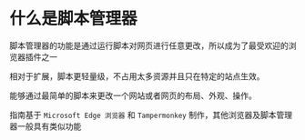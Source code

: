 # 什么是脚本管理器

脚本管理器的功能是通过运行脚本对网页进行任意更改，所以成为了最受欢迎的浏览器插件之一

相对于扩展，脚本更轻量级，不占用太多资源并且只在特定的站点生效。

能够通过最简单的脚本来更改一个网站或者网页的布局、外观、操作。

指南基于 `Microsoft Edge 浏览器` 和 `Tampermonkey` 制作，其他浏览器及脚本管理器一般具有类似功能
